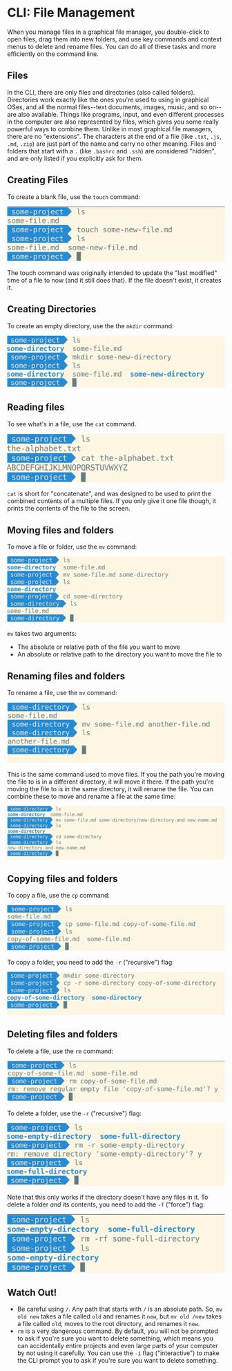 # CLI: File Management

When you manage files in a graphical file manager, you double-click to open files, drag them into new folders, and use key commands and context menus to delete and rename files. You can do all of these tasks and more efficiently on the command line.

## Files

In the CLI, there are only files and directories (also called folders). Directories work exactly like the ones you're used to using in graphical OSes, and all the normal files--text documents, images, music, and so on--are also available. Things like programs, input, and even different processes in the computer are also represented by files, which gives you some really powerful ways to combine them. Unlike in most graphical file managers, there are no "extensions". The characters at the end of a file (like `.txt`, `.js`, `.md`, `.zip`) are just part of the name and carry no other meaning. Files and folders that start with a `.` (like `.bashrc` and `.ssh`) are considered "hidden", and are only listed if you explicitly ask for them.

## Creating Files

To create a blank file, use the `touch` command:

![Creating files on the command line](assets/cli-1.png)

The touch command was originally intended to update the "last modified" time of a file to now (and it still does that). If the file doesn't exist, it creates it.

## Creating Directories

To create an empty directory, use the the `mkdir` command:

![Creating directories on the command line](assets/cli-2.png)

## Reading files

To see what's in a file, use the `cat` command.

![Reading a file](assets/cli-3.png)

`cat` is short for "concatenate", and was designed to be used to print the combined contents of a multiple files. If you only give it one file though, it prints the contents of the file to the screen.

## Moving files and folders

To move a file or folder, use the `mv` command:

![Moving a file](assets/cli-4.png)

`mv` takes two arguments:

* The absolute or relative path of the file you want to move
* An absolute or relative path to the directory you want to move the file to

## Renaming files and folders

To rename a file, use the `mv` command:

![Renaming a file](assets/cli-5.png)

This is the same command used to move files. If you the path you're moving the file to is in a different directory, it will move it there. If the path you're moving the file to is in the same directory, it will rename the file. You can combine these to move and rename a file at the same time:

![Moving and renaming a file](assets/cli-6.png)

## Copying files and folders

To copy a file, use the `cp` command:

![Copying a file](assets/cli-7.png)

To copy a folder, you need to add the `-r` ("recursive") flag:

![Copying a directory](assets/cli-8.png)

## Deleting files and folders

To delete a file, use the `rm` command:

![Deleting a file](assets/cli-9.png)

To delete a folder, use the `-r` ("recursive") flag:

![Deleting a directory](assets/cli-10.png)

Note that this only works if the directory doesn't have any files in it. To delete a folder _and_ its contents, you need to add the `-f` ("force") flag:

![Deleting a directory](assets/cli-11.png)

## Watch Out!

* Be careful using `/`. Any path that starts with `/` is an absolute path. So, `mv old new` takes a file called `old` and renames it `new`, but `mv old /new` takes a file called `old`, moves to the root directory, and renames it `new`.
* `rm` is a very dangerous command. By default, you will not be prompted to ask if you're sure you want to delete something, which means you can accidentally entire projects and even large parts of your computer by not using it carefully. You can use the `-i` flag ("interactive") to make the CLI prompt you to ask if you're sure you want to delete something.
